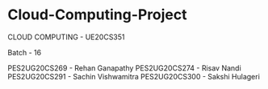 # Cloud-Computing-Project
CLOUD COMPUTING - UE20CS351

Batch - 16

PES2UG20CS269 - Rehan Ganapathy
PES2UG20CS274 - Risav Nandi
PES2UG20CS291 - Sachin Vishwamitra
PES2UG20CS300 - Sakshi Hulageri
